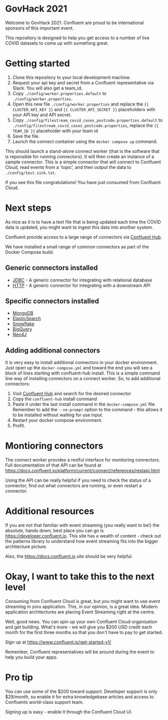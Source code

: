 # GovHack 2021

Welcome to GovHack 2021. Confluent are proud to be international sponsors of this important event.

This repository is designed to help you get access to a number of live COVID datasets to come up with something great.

# Getting started
1. Clone this repository to your local development machine.
2. Request your api key and secret from a Confluent representative via Slack. You will also get a team_id.
3. Copy `./config/worker.properties.default` to `./config/worker.properties`.
4. Open this new file `./config/worker.properties` and replace the `{{ CLUSTER_API_KEY }}` and `{{ CLUSTER_API_SECRET }}` placeholders with your API key and API secret.
5. Copy `./config/filestream_covid_cases_postcode.properties.default` to `./config/filestream_covid_cases_postcode.properties`, replace the `{{ TEAM_ID }}` placeholder with your team id
6. Save the file.
7. Launch the connect container using the `docker compose up` command.

This should launch a stand-alone connect worker (that is the software that is reponsible for running connectors). It will then create an instance of a sample connector. This is a simple connector that will connect to Confluent Cloud, read events from a 'topic', and then output the data to `./config/test.sink.txt`.

If you see this file congratulations! You have just consumed from Confluent Cloud.

# Next steps
As nice as it is to have a text file that is being updated each time the COVID data is updated, you might want to ingest this data into another system. 

Confluent provide access to a large range of connectors via [Confluent Hub](https://confuent.io/hub). 

We have installed a small range of common connectors as part of the Docker Compose build. 

## Generic connectors installed 
* [JDBC](https://docs.confluent.io/kafka-connect-jdbc/current) - A generic connector for integrating with relational database
* [HTTP](https://docs.confluent.io/kafka-connect-http/current/overview.html) - A generic connector for integrating with a downstream API

## Specific connectors installed
* [MongoDB](https://github.com/mongodb/mongo-kafka/blob/master/README.md)
* [ElasticSearch](https://docs.confluent.io/kafka-connect-elasticsearch/current/overview.html)
* [Snowflake](https://docs.snowflake.com/en/user-guide/kafka-connector.html)
* [BigQuery](https://docs.confluent.io/kafka-connect-bigquery/current/index.html)
* [Neo4J](https://neo4j.com/labs/kafka/4.0/)

## Adding additional connectors
It is very easy to install additional connectors in your docker environment. Just open up the `docker-compose.yml` and toward the end you will see a block of lines starting with confluent-hub install. This is a simple command line way of installing connectors on a connect worker. So, to add additional connectors:
1. Visit [Confluent Hub](https://confuent.io/hub) and search for the desired connector
2. Copy the `confluent-hub` install command
3. Paste it under the last install command in the `docker-compose.yml` file. Remember to add the `--no-prompt` option to the command - this allows it to be installed without waiting for use input.
4. Restart your docker compose environment.
5. Profit.

# Montioring connectors
The connect worker provides a restful interface for monitoring connectors. Full documentation of that API can be found at https://docs.confluent.io/platform/current/connect/references/restapi.html

Using the API can be really helpful if you need to check the status of a connector, find out what connectors are running, or even restart a connector.

# Additional resources
If you are not that familiar with event streaming (you really want to be!) the absolute, hands down, best place you can go is https://developer.confluent.io. This site has a wealth of content - check out the patterns library to understand how event streaming fits into the bigger architecture picture.

Also, the https://docs.confluent.io site should be very helpful.

# Okay, I want to take this to the next level
Consuming from Confluent Cloud is great, but you might want to use event streaming in yoru application. This, in our opinion, is a great idea. Modern application architectures are placing Event Streaming right at the centre.

Well, good news. You can spin up your own Confluent Cloud organisation and get building. What's more - we will give you $200 USD credit each month for the first three months so that you don't have to pay to get started.

Sign up at https://www.confluent.io/get-started-v1/

Remember, Confluent representatives will be around during the event to help you build your apps.

# Pro tip
You can use some of the $200 toward support. Developer support is only $29/month, so enable it for extra knowledgebase articles and access to Confluents world-class support team. 

Signing up is easy - enable it through the Confluent Cloud UI.
